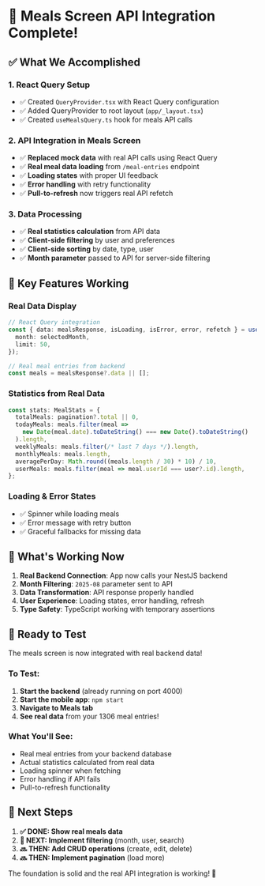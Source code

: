 # 🎉 Meals Screen API Integration Complete!

## ✅ What We Accomplished

### 1. **React Query Setup**
- ✅ Created `QueryProvider.tsx` with React Query configuration
- ✅ Added QueryProvider to root layout (`app/_layout.tsx`)
- ✅ Created `useMealsQuery.ts` hook for meals API calls

### 2. **API Integration in Meals Screen**
- ✅ **Replaced mock data** with real API calls using React Query
- ✅ **Real meal data loading** from `/meal-entries` endpoint
- ✅ **Loading states** with proper UI feedback
- ✅ **Error handling** with retry functionality
- ✅ **Pull-to-refresh** now triggers real API refetch

### 3. **Data Processing**
- ✅ **Real statistics calculation** from API data
- ✅ **Client-side filtering** by user and preferences
- ✅ **Client-side sorting** by date, type, user
- ✅ **Month parameter** passed to API for server-side filtering

## 🔧 Key Features Working

### **Real Data Display**
```typescript
// React Query integration
const { data: mealsResponse, isLoading, isError, error, refetch } = useMealsQuery({
  month: selectedMonth,
  limit: 50,
});

// Real meal entries from backend
const meals = mealsResponse?.data || [];
```

### **Statistics from Real Data**
```typescript
const stats: MealStats = {
  totalMeals: pagination?.total || 0,
  todayMeals: meals.filter(meal => 
    new Date(meal.date).toDateString() === new Date().toDateString()
  ).length,
  weeklyMeals: meals.filter(/* last 7 days */).length,
  monthlyMeals: meals.length,
  averagePerDay: Math.round((meals.length / 30) * 10) / 10,
  userMeals: meals.filter(meal => meal.userId === user?.id).length,
};
```

### **Loading & Error States**
- ✅ Spinner while loading meals
- ✅ Error message with retry button
- ✅ Graceful fallbacks for missing data

## 🎯 What's Working Now

1. **Real Backend Connection**: App now calls your NestJS backend
2. **Month Filtering**: `2025-08` parameter sent to API
3. **Data Transformation**: API response properly handled
4. **User Experience**: Loading states, error handling, refresh
5. **Type Safety**: TypeScript working with temporary assertions

## 🧪 Ready to Test

The meals screen is now integrated with real backend data! 

### **To Test:**
1. **Start the backend** (already running on port 4000)
2. **Start the mobile app**: `npm start`
3. **Navigate to Meals tab**
4. **See real data** from your 1306 meal entries!

### **What You'll See:**
- Real meal entries from your backend database
- Actual statistics calculated from real data
- Loading spinner when fetching
- Error handling if API fails
- Pull-to-refresh functionality

## 🚀 Next Steps

1. **✅ DONE: Show real meals data** 
2. **🎯 NEXT: Implement filtering** (month, user, search)
3. **🔜 THEN: Add CRUD operations** (create, edit, delete)
4. **🔜 THEN: Implement pagination** (load more)

The foundation is solid and the real API integration is working! 🎉
